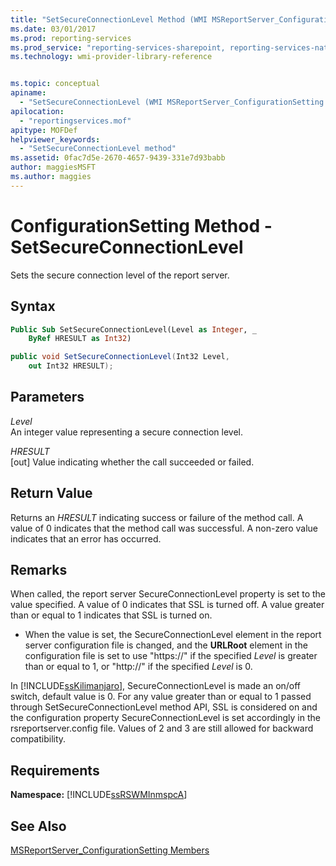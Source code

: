 ```yaml
---
title: "SetSecureConnectionLevel Method (WMI MSReportServer_ConfigurationSetting) | Microsoft Docs"
ms.date: 03/01/2017
ms.prod: reporting-services
ms.prod_service: "reporting-services-sharepoint, reporting-services-native"
ms.technology: wmi-provider-library-reference


ms.topic: conceptual
apiname: 
  - "SetSecureConnectionLevel (WMI MSReportServer_ConfigurationSetting Class)"
apilocation: 
  - "reportingservices.mof"
apitype: MOFDef
helpviewer_keywords: 
  - "SetSecureConnectionLevel method"
ms.assetid: 0fac7d5e-2670-4657-9439-331e7d93babb
author: maggiesMSFT
ms.author: maggies
---
```

# ConfigurationSetting Method - SetSecureConnectionLevel
  Sets the secure connection level of the report server.  
  
## Syntax  
  
```vb  
Public Sub SetSecureConnectionLevel(Level as Integer, _  
    ByRef HRESULT as Int32)  
```  
  
```csharp  
public void SetSecureConnectionLevel(Int32 Level,   
    out Int32 HRESULT);  
```  
  
## Parameters  
 *Level*  
 An integer value representing a secure connection level.  
  
 *HRESULT*  
 [out] Value indicating whether the call succeeded or failed.  
  
## Return Value  
 Returns an *HRESULT* indicating success or failure of the method call. A value of 0 indicates that the method call was successful. A non-zero value indicates that an error has occurred.  
  
## Remarks  
 When called, the report server SecureConnectionLevel property is set to the value specified. A value of 0 indicates that SSL is turned off. A value greater than or equal to 1 indicates that SSL is turned on.  
  
-   When the value is set, the SecureConnectionLevel element in the report server configuration file is changed, and the **URLRoot** element in the configuration file is set to use "https://" if the specified *Level* is greater than or equal to 1, or "http://" if the specified *Level* is 0.  
  
 In [!INCLUDE[ssKilimanjaro](../../includes/sskilimanjaro-md.md)], SecureConnectionLevel is made an on/off switch, default value is 0. For any value greater than or equal to 1 passed through SetSecureConnectionLevel method API, SSL is considered on and the configuration property SecureConnectionLevel is set accordingly in the rsreportserver.config file. Values of 2 and 3 are still allowed for backward compatibility.  
  
## Requirements  
 **Namespace:** [!INCLUDE[ssRSWMInmspcA](../../includes/ssrswminmspca-md.md)]  
  
## See Also  
 [MSReportServer_ConfigurationSetting Members](../../reporting-services/wmi-provider-library-reference/msreportserver-configurationsetting-members.md)  
  
  
